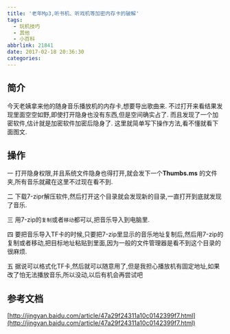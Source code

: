 ```yaml
---
title: '老年Mp3,听书机、听戏机等加密内存卡的破解'
tags:
  - 玩机技巧
  - 其他
  - 小百科
abbrlink: 21841
date: 2017-02-18 20:36:30
categories:
---
```



## 简介
今天老姨拿来他的随身音乐播放机的内存卡,想要导出歌曲来.
不过打开来看结果发现里面空空如野,即使打开隐身也没有东西,但是空间确实占了.
而且发现了一个加密软件,估计就是加密软件加密后隐身了.
这里就简单写下操作方法,看不懂就看下面图文.

## 操作
一 打开隐身权限,并且系统文件隐身也得打开,就会发下一个**Thumbs.ms** 的文件夹,所有音乐就藏在这里不过现在看不到.

二 下载7-zipr解压软件,然后打开这个目录就会发现新的目录,一直打开到底就发现了音乐.

三 用7-zip的`复制`或者`移动`都可以,把音乐导入到电脑里.

四 要把音乐导入TF卡的时候,只要把7-zip里显示的音乐地址复制后,然后用7-zip的复制或者移动,把目标地址粘贴到里面,因为一般的文件管理器是看不到这个目录的很麻烦.

五 据说可以格式化TF卡,然后就可以随意用了,但是我担心播放机有固定地址,如果改了怕无法播放音乐,所以没动,以后有机会再尝试吧

## 参考文档
[http://jingyan.baidu.com/article/47a29f24311a10c0142399f7.html](http://jingyan.baidu.com/article/47a29f24311a10c0142399f7.html)

